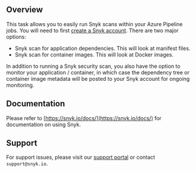 ## Overview
This task allows you to easily run Snyk scans within your Azure Pipeline jobs. You will need to first [create a Snyk account](https://snyk.io/login).
There are two major options:
* Snyk scan for application dependencies. This will look at manifest files.
* Snyk scan for container images. This will look at Docker images.

In addition to running a Snyk security scan, you also have the option to monitor your application / container, in which case the dependency tree or container image metadata will be posted to your Snyk account for ongoing monitoring.

## Documentation
Please refer to [https://snyk.io/docs/](https://snyk.io/docs/) for documentation on using Snyk.

## Support
For support issues, please visit our [support portal](https://support.snyk.io/) or contact `support@snyk.io`.
